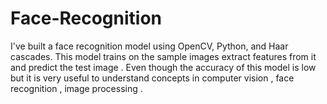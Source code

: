 # Face-Recognition

I've built a face recognition model using OpenCV, Python, and Haar cascades. This model trains on the sample images extract features from it and predict the test image . Even though the accuracy of this model is low but it is very useful to understand concepts in computer vision , face recognition , image processing .
